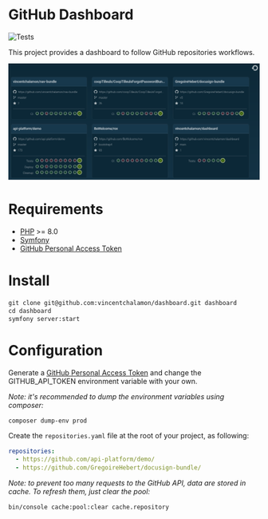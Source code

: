 # GitHub Dashboard

![Tests](https://github.com/vincentchalamon/dashboard/workflows/Tests/badge.svg)

This project provides a dashboard to follow GitHub repositories workflows.

![Dashboard](doc/screenshot.png)

# Requirements

- [PHP](https://www.php.net/) >= 8.0
- [Symfony](https://symfony.com/download)
- [GitHub Personal Access Token](https://github.com/settings/tokens/new?scopes=repo&description=GitHub+Dashboard)

# Install

```shell
git clone git@github.com:vincentchalamon/dashboard.git dashboard
cd dashboard
symfony server:start
```

# Configuration

Generate a [GitHub Personal Access Token](https://github.com/settings/tokens/new?scopes=repo&description=GitHub+Dashboard)
and change the GITHUB_API_TOKEN environment variable with your own.

_Note: it's recommended to dump the environment variables using composer:_

```shell
composer dump-env prod
```

Create the `repositories.yaml` file at the root of your project, as following:

```yaml
repositories:
  - https://github.com/api-platform/demo/
  - https://github.com/GregoireHebert/docusign-bundle/
```

_Note: to prevent too many requests to the GitHub API, data are stored in cache. To refresh them, just clear the pool:_

```shell
bin/console cache:pool:clear cache.repository
```
